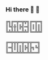 ### Hi there 🍓 🌻
```
╔╗╔═╦═╦╦╗╔═╦═╗
║╚╣╬║╠╣═╣║║║║║
╚╩╩╩╩═╩╩╝╚═╩╩╝
```
```
╔═╦╦╦═╦═╦╦══╗
║═╣║║║║╠╣╠╗╚╣
╚═╩═╩╩╩═╩╩══╝
```
<!--
**buncismamen/buncismamen** is a ✨ _special_ ✨ repository because its `README.md` (this file) appears on your GitHub profile.

Here are some ideas to get you started:

- 🔭 I’m currently working on ...
- 🌱 I’m currently learning ...
- 👯 I’m looking to collaborate on ...
- 🤔 I’m looking for help with ...
- 💬 Ask me about ...
- 📫 How to reach me: ...
- 😄 Pronouns: ...
- ⚡ Fun fact: ...
-->

